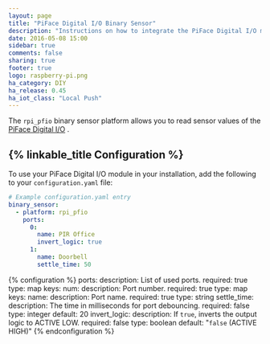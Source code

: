 ```yaml
---
layout: page
title: "PiFace Digital I/O Binary Sensor"
description: "Instructions on how to integrate the PiFace Digital I/O module into Home Assistant as a binary sensor."
date: 2016-05-08 15:00
sidebar: true
comments: false
sharing: true
footer: true
logo: raspberry-pi.png
ha_category: DIY
ha_release: 0.45
ha_iot_class: "Local Push"
---
```


The `rpi_pfio` binary sensor platform allows you to read sensor values of the [PiFace Digital I/O](http://www.piface.org.uk/products/piface_digital/) .

## {% linkable_title Configuration %}

To use your PiFace Digital I/O module in your installation, add the following to your `configuration.yaml` file:

```yaml
# Example configuration.yaml entry
binary_sensor:
  - platform: rpi_pfio
    ports:
      0:
        name: PIR Office
        invert_logic: true
      1:
        name: Doorbell
        settle_time: 50
```

{% configuration %}
ports:
  description: List of used ports.
  required: true
  type: map
  keys:
    num:
      description: Port number.
      required: true
      type: map
      keys:
        name:
          description: Port name.
          required: true
          type: string
        settle_time:
          description: The time in milliseconds for port debouncing.
          required: false
          type: integer
          default: 20
        invert_logic:
          description: If `true`, inverts the output logic to ACTIVE LOW.
          required: false
          type: boolean
          default: "`false` (ACTIVE HIGH)"
{% endconfiguration %}
